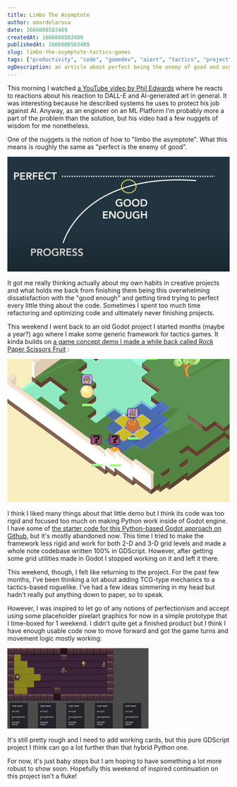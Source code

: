 ```yaml
---
title: Limbo The Asymptote
author: omardelarosa
date: 1666008503489
createdAt: 1666008503489
publishedAt: 1666008503489
slug: limbo-the-asymptote-tactics-games
tags: ["productivity", "code", "gamedev", "aiart", "tactics", "project", "update"]
ogDescription: an article about perfect being the enemy of good and asymptotes
---
```


This morning I watched [a YouTube video by Phil Edwards](https://www.youtube.com/watch?v=EUmgvsGnw0w) where he reacts to reactions about his reaction to DALL-E and AI-generated art in general.  It was interesting because he described systems he uses to protect his job against AI.  Anyway, as an engineer on an ML Platform I'm probably more a part of the problem than the solution, but his video had a few nuggets of wisdom for me nonetheless.

One of the nuggets is the notion of how to "limbo the asymptote".  What this means is roughly the same as "perfect is the enemy of good".  

![limbo the asymptote](./limbo.png)

It got me really thinking actually about my own habits in creative projects and what holds me back from finishing them being this overwhelming dissatisfaction with the "good enough" and getting tired trying to perfect every little thing about the code.  Sometimes I spent too much time refactoring and optimizing code and ultimately never finishing projects.

This weekend I went back to an old Godot project I started months (maybe a year?) ago where I make some generic framework for tactics games.  It kinda builds on [a game concept demo I made a while back called Rock Paper Scissors Fruit](https://www.youtube.com/watch?v=s8nSpHmZtfs) :

[![Rock Paper Scissors Fruit](./rotation_gif.gif)](https://www.youtube.com/watch?v=s8nSpHmZtfs)

I think I liked many things about that little demo but I think its code was too rigid and focused too much on making Python work inside of Godot engine.  I have some of [the starter code for this Python-based Godot approach on Github](https://github.com/omardelarosa/godot-python-demo-game), but it's mostly abandoned now.  This time I tried to make the framework less rigid and work for both 2-D and 3-D grid levels and made a whole note codebase written 100% in GDScript.  However, after getting some grid utilities made in Godot I stopped working on it and left it there.

This weekend, though, I felt like returning to the project.  For the past few months, I've been thinking a lot about adding TCG-type mechanics to a tactics-based roguelike.  I've had a few ideas simmering in my head but hadn't really put anything down to paper, so to speak.

However, I was inspired to let go of any notions of perfectionism and accept using some placeholder pixelart graphics for now in a simple prototype that I time-boxed for 1 weekend.  I didn't quite get a finished product but I think I have enough usable code now to move forward and got the game turns and movement logic mostly working:

![Card Tactics Game Demo](./card_tactics.gif)

It's still pretty rough and I need to add working cards, but this pure GDScript project I think can go a lot further than that hybrid Python one.

For now, it's just baby steps but I am hoping to have something a lot more robust to show soon.  Hopefully this weekend of inspired continuation on this project isn't a fluke!

